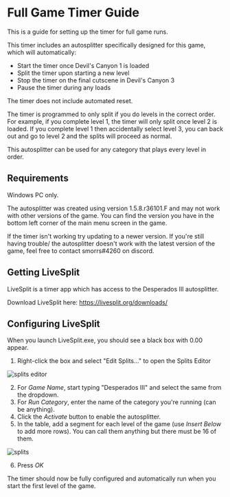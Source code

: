 # Full Game Timer Guide
This is a guide for setting up the timer for full game runs.

This timer includes an autosplitter specifically designed for this game, which will automatically:
* Start the timer once Devil's Canyon 1 is loaded
* Split the timer upon starting a new level
* Stop the timer on the final cutscene in Devil's Canyon 3
* Pause the timer during any loads

The timer does not include automated reset.

The timer is programmed to only split if you do levels in the correct order. For example, if you complete level 1, the timer will only split once level 2 is loaded. If you complete level 1 then accidentally select level 3, you can back out and go to level 2 and the splits will proceed as normal.

This autosplitter can be used for any category that plays every level in order.


## Requirements
Windows PC only.

The autosplitter was created using version 1.5.8.r36101.F and may not work with other versions of the game. You can find the version you have in the bottom left corner of the main menu screen in the game. 

If the timer isn't working try updating to a newer version. If you're still having trouble/ the autosplitter doesn't work with the latest version of the game, feel free to contact smorrs#4260 on discord. 


## Getting LiveSplit
LiveSplit is a timer app which has access to the Desperados III autosplitter.

Download LiveSplit here: https://livesplit.org/downloads/


## Configuring LiveSplit
When you launch LiveSplit.exe, you should see a black box with 0.00 appear.

1. Right-click the box and select "Edit Splits..." to open the Splits Editor

![splits editor](https://user-images.githubusercontent.com/104397629/196058305-74aace7d-ebe4-4da8-9e94-10ab4eec9395.PNG)

2. For *Game Name*, start typing "Desperados III" and select the same from the dropdown.
3. For *Run Category*, enter the name of the category you're running (can be anything).
4. Click the *Activate* button to enable the autosplitter.
5. In the table, add a segment for each level of the game (use *Insert Below* to add more rows). You can call them anything but there must be 16 of them.

![splits](https://user-images.githubusercontent.com/104397629/196058538-ea6cdfc4-d6c2-400f-a2b5-cc795234743e.PNG)

6. Press *OK*

The timer should now be fully configured and automatically run when you start the first level of the game.
